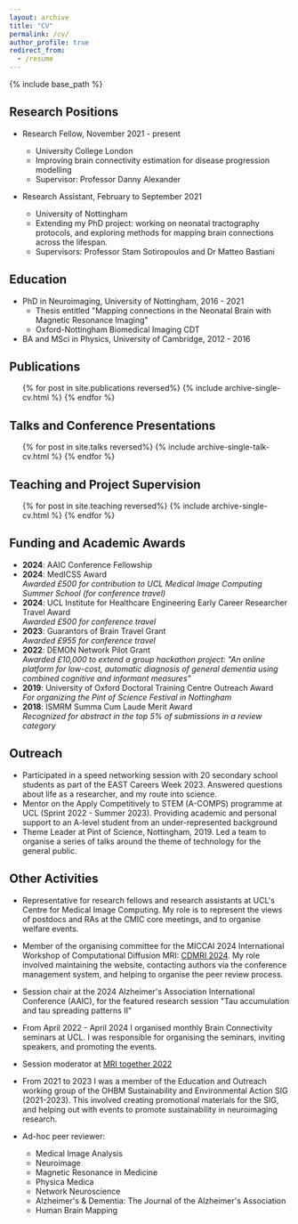 ```yaml
---
layout: archive
title: "CV"
permalink: /cv/
author_profile: true
redirect_from:
  - /resume
---
```


{% include base_path %}

## Research Positions

* Research Fellow, November 2021 - present
  * University College London
  * Improving brain connectivity estimation for disease progression modelling
  * Supervisor: Professor Danny Alexander

* Research Assistant, February to September 2021
  * University of Nottingham
  * Extending my PhD project: working on neonatal tractography protocols, and exploring methods for mapping brain connections across the lifespan.
  * Supervisors: Professor Stam Sotiropoulos and Dr Matteo Bastiani

## Education

* PhD in Neuroimaging, University of Nottingham, 2016 - 2021
  * Thesis entitled "Mapping connections in the Neonatal Brain with Magnetic Resonance Imaging"
  * Oxford-Nottingham Biomedical Imaging CDT
* BA and MSci in Physics, University of Cambridge, 2012 - 2016
  

## Publications

  <ul>{% for post in site.publications reversed%}
    {% include archive-single-cv.html %}
  {% endfor %}</ul>
  
## Talks and Conference Presentations

  <ul>{% for post in site.talks reversed%}
    {% include archive-single-talk-cv.html %}
  {% endfor %}</ul>
  
## Teaching and Project Supervision

  <ul>{% for post in site.teaching reversed%}
    {% include archive-single-cv.html %}
  {% endfor %}</ul>

## Funding and Academic Awards

- **2024**: AAIC Conference Fellowship  
- **2024**: MedICSS Award  
  *Awarded £500 for contribution to UCL Medical Image Computing Summer School (for conference travel)*  
- **2024**: UCL Institute for Healthcare Engineering Early Career Researcher Travel Award  
  *Awarded £500 for conference travel*  
- **2023**: Guarantors of Brain Travel Grant  
  *Awarded £955 for conference travel*  
- **2022**: DEMON Network Pilot Grant  
  *Awarded £10,000 to extend a group hackathon project: "An online platform for low-cost, automatic diagnosis of general dementia using combined cognitive and informant measures"*  
- **2019**: University of Oxford Doctoral Training Centre Outreach Award  
  *For organizing the Pint of Science Festival in Nottingham*  
- **2018**: ISMRM Summa Cum Laude Merit Award  
  *Recognized for abstract in the top 5% of submissions in a review category*  

  
## Outreach

* Participated in a speed networking session with 20 secondary school students as part of the EAST Careers Week 2023. Answered questions about life as a researcher, and my route into science.
* Mentor on the Apply Competitively to STEM (A-COMPS) programme at UCL (Sprint 2022 - Summer 2023). Providing academic and personal support to an A-level student from an under-represented background
* Theme Leader at Pint of Science, Nottingham, 2019. Led a team to organise a series of talks around the theme of technology for the general public.

## Other Activities
* Representative for research fellows and research assistants at UCL's Centre for Medical Image Computing. My role is to represent the views of postdocs and RAs at the CMIC core meetings, and to organise welfare events.
* Member of the organising committee for the MICCAI 2024 International Workshop of Computational Diffusion MRI: [CDMRI 2024](http://cmic.cs.ucl.ac.uk/cdmri/). My role involved maintaining the website, contacting authors via the conference management system, and helping to organise the peer review process.
* Session chair at the 2024 Alzheimer's Association International Conference (AAIC), for the featured research session "Tau accumulation and tau spreading patterns II"
* From April 2022 - April 2024 I organised monthly Brain Connectivity seminars at UCL. I was responsible for organising the seminars, inviting speakers, and promoting the events.
* Session moderator at [MRI together 2022](https://mritogether.esmrmb.org)
* From 2021 to 2023 I was a member of the Education and Outreach working group of the OHBM Sustainability and Environmental Action SIG (2021-2023). This involved creating promotional materials for the SIG, and helping out with events to promote sustainability in neuroimaging research.

* Ad-hoc peer reviewer:
  * Medical Image Analysis 
  * Neuroimage
  * Magnetic Resonance in Medicine
  * Physica Medica
  * Network Neuroscience
  * Alzheimer's & Dementia: The Journal of the Alzheimer's Association
  * Human Brain Mapping
